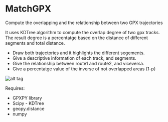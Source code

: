 # MatchGPX
Compute the overlapping and the relationship between two GPX trajectories

It uses KDTree algorithm to compute the overlap degree of two gpx tracks. The result degree is a percentatge based on the distance of 
different segments and total distance.

+ Draw both trajectories and it highlights the different segements.
+ Give a descriptive information of each track, and segments.
+ Give the relationship between route1 and route2, and viceversa.
+ Give a percentatge value of the inverse of not overlapped areas (1-p)

![alt tag](http://url/to/img.png)

Requires:
+ GPXPY library
+ Scipy - KDTree
+ geopy.distance
+ numpy
